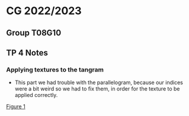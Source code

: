 # CG 2022/2023

## Group T08G10

## TP 4 Notes

### Applying textures to the tangram

- This part we had trouble with the parallelogram, because our indices were a bit weird so we had to fix them, in order for the texture to be applied correctly.

[Figure 1](screenshots/cg-t08g10-tp4-1.png)